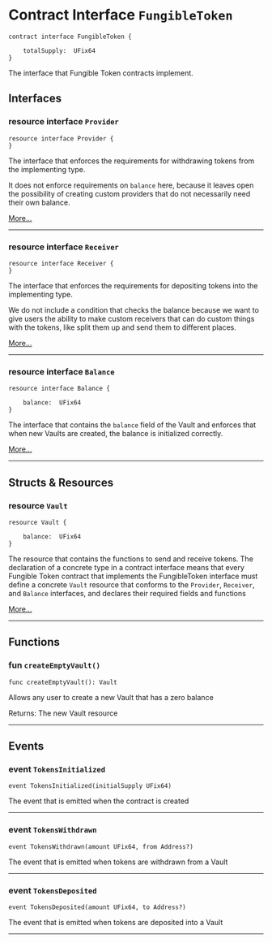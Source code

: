 # Contract Interface `FungibleToken`

```cadence
contract interface FungibleToken {

    totalSupply:  UFix64
}
```

The interface that Fungible Token contracts implement.
## Interfaces
    
### resource interface `Provider`

```cadence
resource interface Provider {
}
```
The interface that enforces the requirements for withdrawing
tokens from the implementing type.

It does not enforce requirements on `balance` here,
because it leaves open the possibility of creating custom providers
that do not necessarily need their own balance.

[More...](FungibleToken_Provider.md)

---
    
### resource interface `Receiver`

```cadence
resource interface Receiver {
}
```
The interface that enforces the requirements for depositing
tokens into the implementing type.

We do not include a condition that checks the balance because
we want to give users the ability to make custom receivers that
can do custom things with the tokens, like split them up and
send them to different places.

[More...](FungibleToken_Receiver.md)

---
    
### resource interface `Balance`

```cadence
resource interface Balance {

    balance:  UFix64
}
```
The interface that contains the `balance` field of the Vault
and enforces that when new Vaults are created, the balance
is initialized correctly.

[More...](FungibleToken_Balance.md)

---
## Structs & Resources

### resource `Vault`

```cadence
resource Vault {

    balance:  UFix64
}
```
The resource that contains the functions to send and receive tokens.
The declaration of a concrete type in a contract interface means that
every Fungible Token contract that implements the FungibleToken interface
must define a concrete `Vault` resource that conforms to the `Provider`, `Receiver`,
and `Balance` interfaces, and declares their required fields and functions

[More...](FungibleToken_Vault.md)

---
## Functions

### fun `createEmptyVault()`

```cadence
func createEmptyVault(): Vault
```
Allows any user to create a new Vault that has a zero balance

Returns: The new Vault resource

---
## Events

### event `TokensInitialized`

```cadence
event TokensInitialized(initialSupply UFix64)
```
The event that is emitted when the contract is created

---

### event `TokensWithdrawn`

```cadence
event TokensWithdrawn(amount UFix64, from Address?)
```
The event that is emitted when tokens are withdrawn from a Vault

---

### event `TokensDeposited`

```cadence
event TokensDeposited(amount UFix64, to Address?)
```
The event that is emitted when tokens are deposited into a Vault

---

